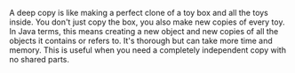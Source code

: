 A deep copy is like making a perfect clone of a toy box and all the toys inside. You don't just copy the box, you also make new copies of every toy. In Java terms, this means creating a new object and new copies of all the objects it contains or refers to. It's thorough but can take more time and memory. This is useful when you need a completely independent copy with no shared parts.
